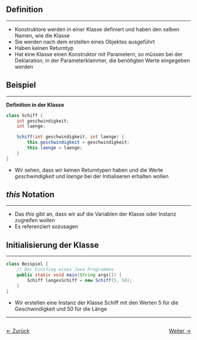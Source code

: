 ## Definition
---
- Konstruktore werden in einer Klasse definiert und haben den selben Namen, wie die Klasse
- Sie werden nach dem erstellen eines Objektes ausgeführt
- Haben keinen Returntyp
- Hat eine Klasse einen Konstruktor mit Parametern, so müssen bei der Deklaration, in der Parameterklammer, die benötigten Werte eingegeben werden

## Beispiel
---
**Definition in der Klasse**
```java
class Schiff {
    int geschwindigkeit;
    int laenge;

    Schiff(int geschwindigkeit, int laenge) {
        this.geschwindigkeit = geschwindigkeit;
        this.laenge = laenge;
    }
}
```

- Wir sehen, dass wir keinen Returntypen haben und die Werte _geschwindigkeit_ und _laenge_ bei der Initialiseren erhalten wollen

## _this_ Notation
---
- Das _this_ gibt an, dass wir auf die Variablen der Klasse oder Instanz zugreifen wollen
- Es referenziert sozusagen

## Initialisierung der Klasse
---
```java
class Beispiel {
    // Der Einstieg eines Java Programmes
    public static void main(String args[]) {
        Schiff langesSchiff = new Schiff(5, 50);
    }
}
```

- Wir erstellen eine Instanz der Klasse Schiff mit den Werten $5$ für die Geschwindigkeit und $50$ für die Länge

<hr>

<div style="display: flex; justify-content: space-between;">

  <a href="10 Fachsprache 2">← Zurück</a>

  <a href="12 Methoden">Weiter →</a>

</div>